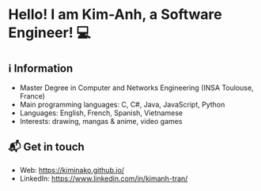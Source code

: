 # Hello! I am Kim-Anh, a Software Engineer! 💻

## ℹ️ Information
- Master Degree in Computer and Networks Engineering (INSA Toulouse, France)
- Main programming languages: C, C#, Java, JavaScript, Python
- Languages: English, French, Spanish, Vietnamese
- Interests: drawing, mangas & anime, video games

## 📬 Get in touch

- Web: https://kiminako.github.io/
- LinkedIn: https://www.linkedin.com/in/kimanh-tran/

<!--
**KimiNako/KimiNako** is a ✨ _special_ ✨ repository because its `README.md` (this file) appears on your GitHub profile.

Here are some ideas to get you started:

- 🔭 I’m currently working on ...
- 🌱 I’m currently learning ...
- 👯 I’m looking to collaborate on ...
- 🤔 I’m looking for help with ...
- 💬 Ask me about ...
- 📫 How to reach me: ...
- 😄 Pronouns: ...
- ⚡ Fun fact: ...
-->
